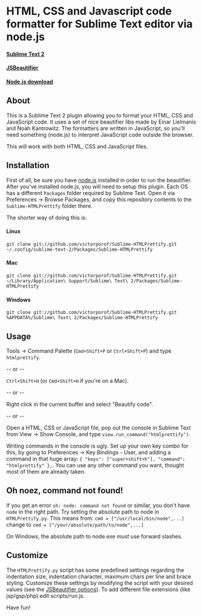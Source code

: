 # HTML, CSS and Javascript code formatter for Sublime Text editor via node.js
#### [Sublime Text 2](http://www.sublimetext.com/2)
#### [JSBeautifier](http://jsbeautifier.org/)
#### [Node.js download](http://nodejs.org/#download)

## About
This is a Sublime Text 2 plugin allowing you to format your HTML, CSS and JavaScript code. It uses a set of nice beautifier libs made by Einar Lielmanis and Noah Kantrowitz. The formatters are written in JavaScript, so you'll need something (node.js) to interpret JavaScript code outside the browser.

This will work with both HTML, CSS and JavaScript files.

## Installation
First of all, be sure you have [node.js](http://nodejs.org/#download) installed in order to run the beautifier. After you've installed node.js, you will need to setup this plugin.
Each OS has a different `Packages` folder required by Sublime Text. Open it via Preferences -> Browse Packages, and copy this repository contents to the `Sublime-HTMLPrettify` folder there.

The shorter way of doing this is:
#### Linux
`git clone git://github.com/victorporof/Sublime-HTMLPrettify.git ~/.config/sublime-text-2/Packages/Sublime-HTMLPrettify`

#### Mac
`git clone git://github.com/victorporof/Sublime-HTMLPrettify.git ~/Library/Application\ Support/Sublime\ Text\ 2/Packages/Sublime-HTMLPrettify`

#### Windows
`git clone git://github.com/victorporof/Sublime-HTMLPrettify.git %APPDATA%/Sublime\ Text\ 2/Packages/Sublime-HTMLPrettify`

## Usage
Tools -> Command Palette (`Cmd+Shift+P` or `Ctrl+Shift+P`) and type `htmlprettify`.

-- or --

`Ctrl+Shift+H` (or `Cmd+Shift+H` if you're on a Mac).

-- or --

Right click in the current buffer and select "Beautify code".

-- or --

Open a HTML, CSS or JavaScript file, pop out the console in Sublime Text from View -> Show Console, and type `view.run_command("htmlprettify")`.

Writing commands in the console is ugly. Set up your own key combo for this, by going to Preferences -> Key Bindings - User, and adding a command in that huge array: `{ "keys": ["super+shift+h"], "command": "htmlprettify" },`. You can use any other command you want, thought most of them are already taken.

## Oh noez, command not found!
If you get an error `sh: node: command not found` or similar, you don't have `node` in the right path. Try setting the absolute path to node in `HTMLPrettify.py`.
This means from:
`cmd = ["/usr/local/bin/node",...]`
change to
`cmd = ["/your/absolute/path/to/node",...]`

On Windows, the absolute path to node.exe *must* use forward slashes.

## Customize
The `HTMLPrettify.py` script has some predefined settings regarding the indentation size, indentation character, maximum chars per line and brace styling. Customize these settings by modifying the script with your desired values (see the [JSBeautifier options](https://github.com/einars/js-beautify/#options)). To add different file extensions (like jsp/gsp/php) edit scripts/run.js.

Have fun!

